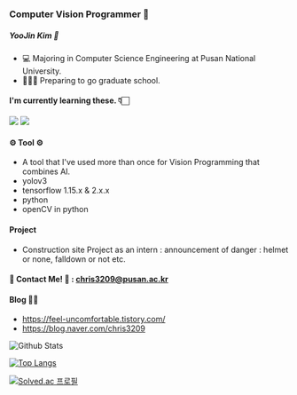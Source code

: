 ### Computer Vision Programmer 👀


##### YooJin Kim 🐶
- 💻 Majoring in Computer Science Engineering at Pusan National University. 
- 👩🏻‍🎓 Preparing to go graduate school.

#### I'm currently learning these. 👇🏻

<img src="https://img.shields.io/badge/Python-3776AB?style=flat-square&logo=Python&logoColor=white"/></a>
<img src="https://img.shields.io/badge/TensorFlow-FF6F00?style=flat-square&logo=TensorFlow&logoColor=white"/></a>

#### ⚙️ Tool ⚙️
- A tool that I've used more than once for Vision Programming that combines AI.
- yolov3
- tensorflow 1.15.x & 2.x.x
- python
- openCV in python

#### Project
- Construction site Project as an intern : announcement of danger : helmet or none, falldown or not etc.

#### 💌 Contact Me! 💌 : chris3209@pusan.ac.kr

#### Blog ✍🏻
- https://feel-uncomfortable.tistory.com/
- https://blog.naver.com/chris3209

![Github Stats](https://github-readme-stats.vercel.app/api?username=YooJ-K&show_icons=true)

[![Top Langs](https://github-readme-stats.vercel.app/api/top-langs/?username=YooJ-K&layout=compact)](https://github.com/YooJ-K/github-readme-stats)

[![Solved.ac 프로필](http://mazassumnida.wtf/api/v2/generate_badge?boj=20183172)](https://solved.ac/20183172)



